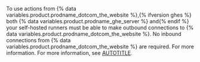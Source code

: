 To use actions from {% data variables.product.prodname_dotcom_the_website %},{% ifversion ghes %} both {% data variables.product.prodname_ghe_server %} and{% endif %} your self-hosted runners must be able to make outbound connections to {% data variables.product.prodname_dotcom_the_website %}. No inbound connections from {% data variables.product.prodname_dotcom_the_website %} are required. For more information. For more information, see [AUTOTITLE](/actions/hosting-your-own-runners/managing-self-hosted-runners/communicating-with-self-hosted-runners#communication-between-self-hosted-runners-and-githubcom).

